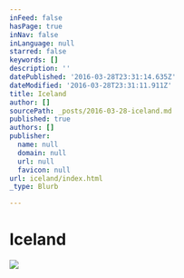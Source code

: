 ```yaml
---
inFeed: false
hasPage: true
inNav: false
inLanguage: null
starred: false
keywords: []
description: ''
datePublished: '2016-03-28T23:31:14.635Z'
dateModified: '2016-03-28T23:31:11.911Z'
title: Iceland
author: []
sourcePath: _posts/2016-03-28-iceland.md
published: true
authors: []
publisher:
  name: null
  domain: null
  url: null
  favicon: null
url: iceland/index.html
_type: Blurb

---
```

# Iceland
![](https://the-grid-user-content.s3-us-west-2.amazonaws.com/043c5f65-ca59-4349-a99c-6966925397e3.jpg)
